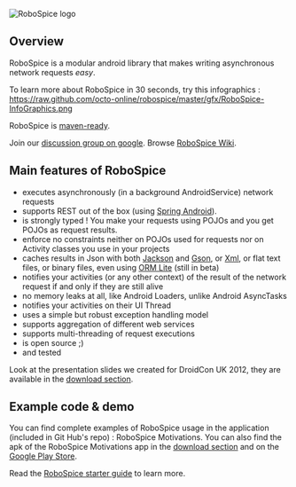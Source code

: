 ![RoboSpice logo](https://raw.github.com/octo-online/robospice/master/gfx/Robospice-logo-white-background.png)

Overview
--------

RoboSpice is a modular android library that makes writing asynchronous network requests *easy*.

To learn more about RoboSpice in 30 seconds, try this infographics : 
https://raw.github.com/octo-online/robospice/master/gfx/RoboSpice-InfoGraphics.png

RoboSpice is [maven-ready](http://search.maven.org/#search%7Cga%7C1%7Crobospice).

Join our [discussion group on google](https://groups.google.com/forum/?fromgroups#!forum/robospice).
Browse [RoboSpice Wiki](https://github.com/octo-online/robospice/wiki).

Main features of RoboSpice
--------------------------

* executes asynchronously (in a background AndroidService) network requests
* supports REST out of the box (using [Spring Android](http://www.springsource.org/spring-android)).
* is strongly typed ! You make your requests using POJOs and you get POJOs as request results.
* enforce no constraints neither on POJOs used for requests nor on Activity classes you use in your projects
* caches results in Json with both [Jackson](http://jackson.codehaus.org/) and [Gson](http://code.google.com/p/google-gson/), 
or [Xml](http://simple.sourceforge.net/), or flat text files, or binary files, even using [ORM Lite](http://ormlite.com/sqlite_java_android_orm.shtml) (still in beta)
* notifies your activities (or any other context) of the result of the network request if and only if they are still alive
* no memory leaks at all, like Android Loaders, unlike Android AsyncTasks
* notifies your activities on their UI Thread
* uses a simple but robust exception handling model
* supports aggregation of different web services
* supports multi-threading of request executions
* is open source ;) 
* and tested

Look at the presentation slides we created for DroidCon UK 2012, they are available in the [download section](https://github.com/octo-online/robospice/downloads).

Example code & demo
-------------------

You can find complete examples of RoboSpice usage in the application (included in Git Hub's repo) : RoboSpice Motivations.
You can also find the apk of the RoboSpice Motivations app in the [download section](https://github.com/octo-online/robospice/downloads) and on the [Google Play Store](http://goo.gl/pzqH4).

Read the [RoboSpice starter guide](https://github.com/octo-online/robospice/wiki) to learn more.




